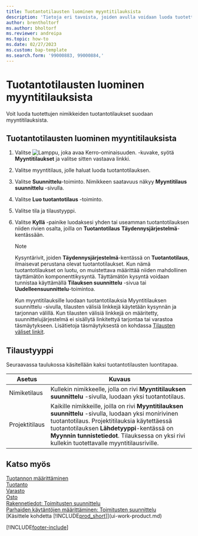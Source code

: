 ```yaml
---
title: Tuotantotilausten luominen myyntitilauksista
description: 'Tietoja eri tavoista, joiden avulla voidaan luoda tuotettujen nimikkeiden tuotantotilaukset suodaan myyntitilauksista.'
author: brentholtorf
ms.author: bholtorf
ms.reviewer: andreipa
ms.topic: how-to
ms.date: 02/27/2023
ms.custom: bap-template
ms.search.form: '99000883, 99000884,'
---
```

# <a name="create-production-orders-from-sales-orders"></a>Tuotantotilausten luominen myyntitilauksista

Voit luoda tuotettujen nimikkeiden tuotantotilaukset suodaan myyntitilauksista.  

## <a name="to-create-a-production-order-from-a-sales-order"></a>Tuotantotilausten luominen myyntitilauksista

1. Valitse ![Lamppu, joka avaa Kerro-ominaisuuden.](media/ui-search/search_small.png "Kerro, mitä haluat tehdä") -kuvake, syötä **Myyntitilaukset** ja valitse sitten vastaava linkki.  
2. Valitse myyntitilaus, jolle haluat luoda tuotantotilauksen.  
3. Valitse **Suunnittelu**-toiminto. Nimikkeen saatavuus näkyy **Myyntitilaus suunnittelu** -sivulla.  
4. Valitse **Luo tuotantotilaus** -toiminto.  
5. Valitse tila ja tilaustyyppi.  
6. Valitse **Kyllä** -painike luodaksesi yhden tai useamman tuotantotilauksen niiden rivien osalta, joilla on **Tuotantotilaus** **Täydennysjärjestelmä**-kentässään.

    > [!NOTE]  
    > Kysyntärivit, joiden **Täydennysjärjestelmä**-kentässä on **Tuotantotilaus**, ilmaisevat perustana olevat tuotantotilaukset. Kun nämä tuotantotilaukset on luotu, on muistettava määrittää niiden mahdollinen täyttämätön komponenttikysyntä. Täyttämätön kysyntä voidaan tunnistaa käyttämällä **Tilauksen suunnittelu** -sivua tai **Uudelleensuunnittelu**-toimintoa.
    >
    > Kun myyntitilauksille luodaan tuotantotilauksia Myyntitilauksen suunnittelu -sivulla, tilausten välisiä linkkejä käytetään kysynnän ja tarjonnan välillä. Kun tilausten välisiä linkkejä on määritetty, suunnittelujärjestelmä ei sisällytä linkitettyä tarjontaa tai varastoa täsmäytykseen. Lisätietoja täsmäytyksestä on kohdassa [Tilausten väliset linkit](design-details-central-concepts-of-the-planning-system.md#order-to-order-links).

## <a name="order-type"></a>Tilaustyyppi

Seuraavassa taulukossa käsitellään kaksi tuotantotilausten luontitapaa.

|Asetus|Kuvaus|
|------|-----------|
|Nimiketilaus|Kullekin nimikkeelle, jolla on rivi **Myyntitilauksen suunnittelu** -sivulla, luodaan yksi tuotantotilaus.|
|Projektitilaus|Kaikille nimikkeille, joilla on rivi **Myyntitilauksen suunnittelu** -sivulla, luodaan yksi monirivinen tuotantotilaus. Projektitilauksia käytettäessä tuotantotilauksen **Lähdetyyppi**-kentässä on **Myynnin tunnistetiedot**. Tilauksessa on yksi rivi kullekin tuotettavalle myyntitilausriville.|

## <a name="see-also"></a>Katso myös

[Tuotannon määrittäminen](production-configure-production-processes.md)  
[Tuotanto](production-manage-manufacturing.md)  
[Varasto](inventory-manage-inventory.md)  
[Osto](purchasing-manage-purchasing.md)  
[Rakennetiedot: Toimitusten suunnittelu](design-details-supply-planning.md)  
[Parhaiden käytäntöjen määrittäminen: Toimitusten suunnittelu](setup-best-practices-supply-planning.md)  
[Käsittele kohdetta [!INCLUDE[prod_short](includes/prod_short.md)]](ui-work-product.md)


[!INCLUDE[footer-include](includes/footer-banner.md)]
